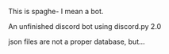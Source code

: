 This is spaghe- I mean a bot.

An unfinished discord bot using discord.py 2.0

json files are not a proper database, but...